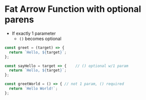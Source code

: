 # Fat Arrow Function with optional parens
- If exactly 1 parameter
  - `()` becomes optional

```js
const greet = (target) => { 
  return `Hello, ${target}`;
};

const sayHello = target => {    // () optional w/1 param
  return `Hello, ${target}`;
};

const greetWorld = () => { // not 1 param, () required
  return `Hello World!`;
};
```

